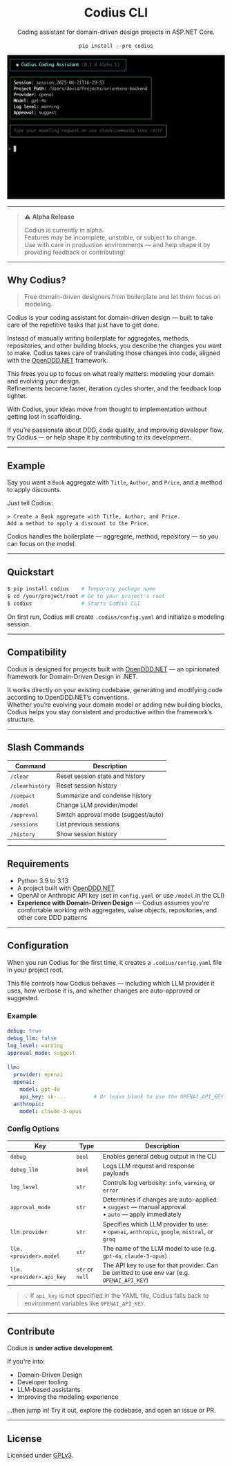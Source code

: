 <h1 align="center">Codius CLI</h1>
<p align="center">
    Coding assistant for domain-driven design projects in ASP.NET Core.
</p>

<p align="center"><code>pip install --pre codius</code></p>

<p align="center">
  <img src="resources/images/screenshot_3.png" alt="Codius CLI screenshot" width="650"/>
</p>


---

> ⚠️ **Alpha Release**
>
> Codius is currently in alpha.  
> Features may be incomplete, unstable, or subject to change.  
> Use with care in production environments — and help shape it by providing feedback or contributing!

---

## Why Codius?

> Free domain-driven designers from boilerplate and let them focus on modeling.


Codius is your coding assistant for domain-driven design — built to take care of the repetitive tasks that just have to get done.

Instead of manually writing boilerplate for aggregates, methods, repositories, and other building blocks, you describe the changes you want to make. Codius takes care of translating those changes into code, aligned with the [OpenDDD.NET](https://www.openddd.net) framework.

This frees you up to focus on what really matters: modeling your domain and evolving your design.  
Refinements become faster, iteration cycles shorter, and the feedback loop tighter.

With Codius, your ideas move from thought to implementation without getting lost in scaffolding.

If you’re passionate about DDD, code quality, and improving developer flow, try Codius — or help shape it by contributing to its development.

---

## Example

Say you want a `Book` aggregate with `Title`, `Author`, and `Price`, and a method to apply discounts.

Just tell Codius:

```
> Create a Book aggregate with Title, Author, and Price.  
Add a method to apply a discount to the Price.
```

Codius handles the boilerplate — aggregate, method, repository — so you can focus on the model.

---

## Quickstart

```bash
$ pip install codius    # Temporary package name
$ cd /your/project/root # Go to your project's root
$ codius                # Starts Codius CLI
```

On first run, Codius will create `.codius/config.yaml` and initialize a modeling session.

---

## Compatibility

Codius is designed for projects built with [OpenDDD.NET](https://www.openddd.net) — an opinionated framework for Domain-Driven Design in .NET.

It works directly on your existing codebase, generating and modifying code according to OpenDDD.NET’s conventions.  
Whether you’re evolving your domain model or adding new building blocks, Codius helps you stay consistent and productive within the framework’s structure.

---

## Slash Commands

| Command         | Description |
|----------------|-------------|
| `/clear`        | Reset session state and history |
| `/clearhistory` | Reset session history |
| `/compact`      | Summarize and condense history |
| `/model`        | Change LLM provider/model |
| `/approval`     | Switch approval mode (suggest/auto) |
| `/sessions`     | List previous sessions |
| `/history`      | Show session history |

---

## Requirements

- Python 3.9 to 3.13
- A project built with [OpenDDD.NET](https://www.openddd.net)
- OpenAI or Anthropic API key (set in `config.yaml` or use `/model` in the CLI)
- **Experience with Domain-Driven Design** — Codius assumes you're comfortable working with aggregates, value objects, repositories, and other core DDD patterns

---

## Configuration

When you run Codius for the first time, it creates a `.codius/config.yaml` file in your project root.

This file controls how Codius behaves — including which LLM provider it uses, how verbose it is, and whether changes are auto-approved or suggested.

### Example

```yaml
debug: true
debug_llm: false
log_level: warning
approval_mode: suggest

llm:
  provider: openai
  openai:
    model: gpt-4o
    api_key: sk-...         # Or leave blank to use the OPENAI_API_KEY environment variable
  anthropic:
    model: claude-3-opus
```

### Config Options

| Key              | Type     | Description |
|------------------|----------|-------------|
| `debug`          | `bool`   | Enables general debug output in the CLI |
| `debug_llm`      | `bool`   | Logs LLM request and response payloads |
| `log_level`      | `str`    | Controls log verbosity: `info`, `warning`, or `error` |
| `approval_mode`  | `str`    | Determines if changes are auto-applied:<br>• `suggest` — manual approval<br>• `auto` — apply immediately |
| `llm.provider`   | `str`    | Specifies which LLM provider to use:<br>• `openai`, `anthropic`, `google`, `mistral`, or `groq` |
| `llm.<provider>.model` | `str` | The name of the LLM model to use (e.g. `gpt-4o`, `claude-3-opus`) |
| `llm.<provider>.api_key` | `str` or `null` | The API key to use for that provider. Can be omitted to use env var (e.g. `OPENAI_API_KEY`) |

> 💡 If `api_key` is not specified in the YAML file, Codius falls back to environment variables like `OPENAI_API_KEY`.

---

## Contribute

Codius is **under active development**.

If you're into:
- Domain-Driven Design
- Developer tooling
- LLM-based assistants
- Improving the modeling experience

...then jump in! Try it out, explore the codebase, and open an issue or PR.

---

## License

Licensed under [GPLv3](https://www.gnu.org/licenses/gpl-3.0.html).
